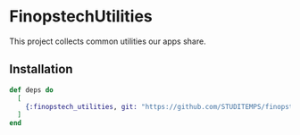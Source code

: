 # FinopstechUtilities

This project collects common utilities our apps share.

## Installation
```elixir
def deps do
  [
    {:finopstech_utilities, git: "https://github.com/STUDITEMPS/finopstech-utilities.git", subdir: "finopstech_utilities"}
  ]
end
```

